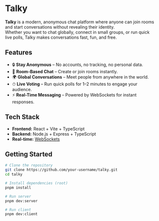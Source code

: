 # Talky

**Talky** is a modern, anonymous chat platform where anyone can join rooms and start conversations without revealing their identity.  
Whether you want to chat globally, connect in small groups, or run quick live polls, Talky makes conversations fast, fun, and free.

## Features

- 🔒 **Stay Anonymous** – No accounts, no tracking, no personal data.
- 💬 **Room-Based Chat** – Create or join rooms instantly.
- 🌍 **Global Conversations** – Meet people from anywhere in the world.
- ⏱ **Live Voting** – Run quick polls for 1–2 minutes to engage your audience.
- ⚡ **Real-Time Messaging** – Powered by WebSockets for instant responses.

## Tech Stack

- **Frontend:** React + Vite + TypeScript
- **Backend:** Node.js + Express + TypeScript
- **Real-time:** [WebSockets](https://github.com/websockets/ws)

## Getting Started

```bash
# Clone the repository
git clone https://github.com/your-username/talky.git
cd talky

# Install dependencies (root)
pnpm install

# Run server
pnpm dev:server

# Run client
pnpm dev:client
```
